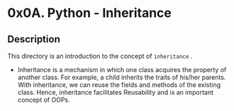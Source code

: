 # 0x0A. Python - Inheritance

## Description
This directory  is an introduction to the concept of ``` inheritance ``` .

- Inheritance is a mechanism in which one class acquires the property of another class. For example, a child inherits the traits of his/her parents. With inheritance, we can reuse the fields and methods of the existing class. Hence, inheritance facilitates Reusability and is an important concept of OOPs.
